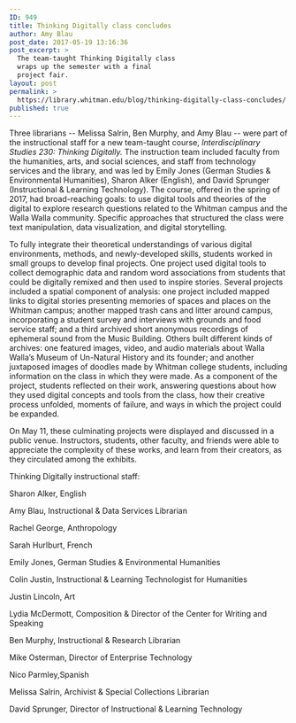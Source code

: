 ```yaml
---
ID: 949
title: Thinking Digitally class concludes
author: Amy Blau
post_date: 2017-05-19 13:16:36
post_excerpt: >
  The team-taught Thinking Digitally class
  wraps up the semester with a final
  project fair.
layout: post
permalink: >
  https://library.whitman.edu/blog/thinking-digitally-class-concludes/
published: true
---
```

Three librarians -- Melissa Salrin, Ben Murphy, and Amy Blau -- were part of the instructional staff for a new team-taught course, <i>Interdisciplinary Studies 230: Thinking Digitally.</i> The instruction team included faculty from the humanities, arts, and social sciences, and staff from technology services and the library, and was led by Emily Jones (German Studies &amp; Environmental Humanities), Sharon Alker (English), and David Sprunger (Instructional &amp; Learning Technology). The course, offered in the spring of 2017, had broad-reaching goals: to use digital tools and theories of the digital to explore research questions related to the Whitman campus and the Walla Walla community. Specific approaches that structured the class were text manipulation, data visualization, and digital storytelling.

To fully integrate their theoretical understandings of various digital environments, methods, and newly-developed skills, students worked in small groups to develop final projects. One project used digital tools to collect demographic data and random word associations from students that could be digitally remixed and then used to inspire stories. Several projects included a spatial component of analysis: one project included mapped links to digital stories presenting memories of spaces and places on the Whitman campus; another mapped trash cans and litter around campus, incorporating a student survey and interviews with grounds and food service staff; and a third archived short anonymous recordings of ephemeral sound from the Music Building. Others built different kinds of archives: one featured images, video, and audio materials about Walla Walla’s Museum of Un-Natural History and its founder; and another juxtaposed images of doodles made by Whitman college students, including information on the class in which they were made. As a component of the project, students reflected on their work, answering questions about how they used digital concepts and tools from the class, how their creative process unfolded, moments of failure, and ways in which the project could be expanded.

On May 11, these culminating projects were displayed and discussed in a public venue. Instructors, students, other faculty, and friends were able to appreciate the complexity of these works, and learn from their creators, as they circulated among the exhibits.

Thinking Digitally instructional staff:

Sharon Alker, English

Amy Blau, Instructional &amp; Data Services Librarian

Rachel George, Anthropology

Sarah Hurlburt, French

Emily Jones, German Studies &amp; Environmental Humanities

Colin Justin, Instructional &amp; Learning Technologist for Humanities

Justin Lincoln, Art

Lydia McDermott, Composition &amp; Director of the Center for Writing and Speaking

Ben Murphy, Instructional &amp; Research Librarian

Mike Osterman, Director of Enterprise Technology

Nico Parmley,Spanish

Melissa Salrin, Archivist &amp; Special Collections Librarian

David Sprunger, Director of Instructional &amp; Learning Technology